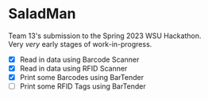 # SaladMan

Team 13's submission to the Spring 2023 WSU Hackathon.\
Very *very* early stages of work-in-progress.

- [x] Read in data using Barcode Scanner
- [x] Read in data using RFID Scanner
- [x] Print some Barcodes using BarTender
- [ ] Print some RFID Tags using BarTender